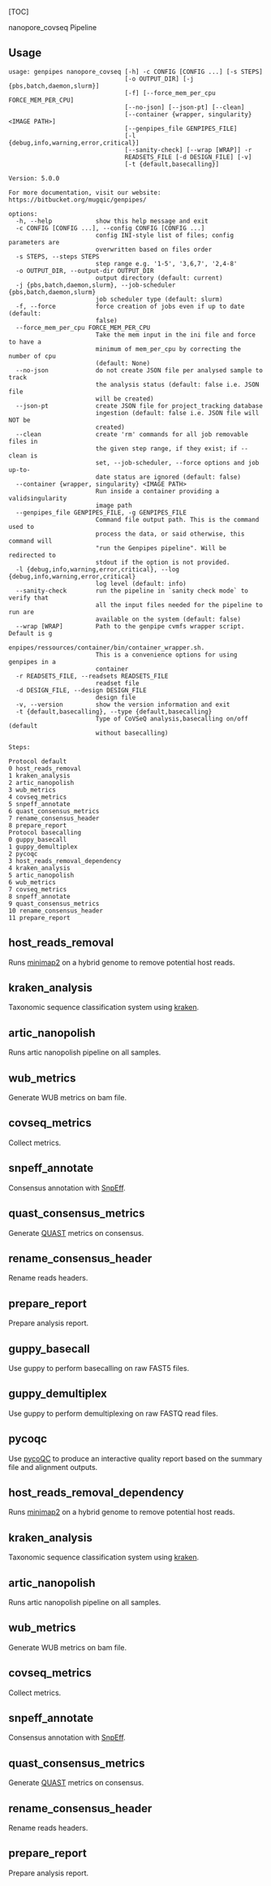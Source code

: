 [TOC]

nanopore_covseq Pipeline

Usage
-----


```
usage: genpipes nanopore_covseq [-h] -c CONFIG [CONFIG ...] [-s STEPS]
                                [-o OUTPUT_DIR] [-j {pbs,batch,daemon,slurm}]
                                [-f] [--force_mem_per_cpu FORCE_MEM_PER_CPU]
                                [--no-json] [--json-pt] [--clean]
                                [--container {wrapper, singularity} <IMAGE PATH>]
                                [--genpipes_file GENPIPES_FILE]
                                [-l {debug,info,warning,error,critical}]
                                [--sanity-check] [--wrap [WRAP]] -r
                                READSETS_FILE [-d DESIGN_FILE] [-v]
                                [-t {default,basecalling}]

Version: 5.0.0

For more documentation, visit our website: https://bitbucket.org/mugqic/genpipes/

options:
  -h, --help            show this help message and exit
  -c CONFIG [CONFIG ...], --config CONFIG [CONFIG ...]
                        config INI-style list of files; config parameters are
                        overwritten based on files order
  -s STEPS, --steps STEPS
                        step range e.g. '1-5', '3,6,7', '2,4-8'
  -o OUTPUT_DIR, --output-dir OUTPUT_DIR
                        output directory (default: current)
  -j {pbs,batch,daemon,slurm}, --job-scheduler {pbs,batch,daemon,slurm}
                        job scheduler type (default: slurm)
  -f, --force           force creation of jobs even if up to date (default:
                        false)
  --force_mem_per_cpu FORCE_MEM_PER_CPU
                        Take the mem input in the ini file and force to have a
                        minimum of mem_per_cpu by correcting the number of cpu
                        (default: None)
  --no-json             do not create JSON file per analysed sample to track
                        the analysis status (default: false i.e. JSON file
                        will be created)
  --json-pt             create JSON file for project_tracking database
                        ingestion (default: false i.e. JSON file will NOT be
                        created)
  --clean               create 'rm' commands for all job removable files in
                        the given step range, if they exist; if --clean is
                        set, --job-scheduler, --force options and job up-to-
                        date status are ignored (default: false)
  --container {wrapper, singularity} <IMAGE PATH>
                        Run inside a container providing a validsingularity
                        image path
  --genpipes_file GENPIPES_FILE, -g GENPIPES_FILE
                        Command file output path. This is the command used to
                        process the data, or said otherwise, this command will
                        "run the Genpipes pipeline". Will be redirected to
                        stdout if the option is not provided.
  -l {debug,info,warning,error,critical}, --log {debug,info,warning,error,critical}
                        log level (default: info)
  --sanity-check        run the pipeline in `sanity check mode` to verify that
                        all the input files needed for the pipeline to run are
                        available on the system (default: false)
  --wrap [WRAP]         Path to the genpipe cvmfs wrapper script. Default is g
                        enpipes/ressources/container/bin/container_wrapper.sh.
                        This is a convenience options for using genpipes in a
                        container
  -r READSETS_FILE, --readsets READSETS_FILE
                        readset file
  -d DESIGN_FILE, --design DESIGN_FILE
                        design file
  -v, --version         show the version information and exit
  -t {default,basecalling}, --type {default,basecalling}
                        Type of CoVSeQ analysis,basecalling on/off (default
                        without basecalling)

Steps:

Protocol default
0 host_reads_removal
1 kraken_analysis
2 artic_nanopolish
3 wub_metrics
4 covseq_metrics
5 snpeff_annotate
6 quast_consensus_metrics
7 rename_consensus_header
8 prepare_report
Protocol basecalling
0 guppy_basecall
1 guppy_demultiplex
2 pycoqc
3 host_reads_removal_dependency
4 kraken_analysis
5 artic_nanopolish
6 wub_metrics
7 covseq_metrics
8 snpeff_annotate
9 quast_consensus_metrics
10 rename_consensus_header
11 prepare_report
```
host_reads_removal 
------------------
 
Runs [minimap2](https://github.com/lh3/minimap2) on a hybrid genome to remove potential host reads.

kraken_analysis 
---------------
 
Taxonomic sequence classification system using [kraken](https://github.com/DerrickWood/kraken2).

artic_nanopolish 
----------------
 
Runs artic nanopolish pipeline on all samples.

wub_metrics 
-----------
 
Generate WUB metrics on bam file.

covseq_metrics 
--------------
 
Collect metrics.

snpeff_annotate 
---------------
 
Consensus annotation with [SnpEff](https://pcingola.github.io/SnpEff/).

quast_consensus_metrics 
-----------------------
 
Generate [QUAST](http://quast.sourceforge.net/) metrics on consensus.

rename_consensus_header 
-----------------------
 
Rename reads headers.

prepare_report 
--------------
 
Prepare analysis report.

guppy_basecall 
--------------
 
Use guppy to perform basecalling on raw FAST5 files.

guppy_demultiplex 
-----------------
 
Use guppy to perform demultiplexing on raw FASTQ read files.

pycoqc 
------
 
Use [pycoQC](https://hpc.nih.gov/apps/pycoQC.html) to produce an interactive quality report based on the summary file and
alignment outputs.

host_reads_removal_dependency 
-----------------------------
 
Runs [minimap2](https://github.com/lh3/minimap2) on a hybrid genome to remove potential host reads.

kraken_analysis 
---------------
 
Taxonomic sequence classification system using [kraken](https://github.com/DerrickWood/kraken2).

artic_nanopolish 
----------------
 
Runs artic nanopolish pipeline on all samples.

wub_metrics 
-----------
 
Generate WUB metrics on bam file.

covseq_metrics 
--------------
 
Collect metrics.

snpeff_annotate 
---------------
 
Consensus annotation with [SnpEff](https://pcingola.github.io/SnpEff/).

quast_consensus_metrics 
-----------------------
 
Generate [QUAST](http://quast.sourceforge.net/) metrics on consensus.

rename_consensus_header 
-----------------------
 
Rename reads headers.

prepare_report 
--------------
 
Prepare analysis report.

